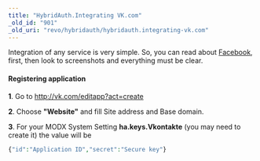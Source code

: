 ```yaml
---
title: "HybridAuth.Integrating VK.com"
_old_id: "901"
_old_uri: "revo/hybridauth/hybridauth.integrating-vk.com"
---
```


Integration of any service is very simple. So, you can read about [Facebook](http://rtfm.modx.com/display/ADDON/HybridAuth.Integrating+Google), first, then look to screenshots and everything must be clear.

#### Registering application

**1**. Go to <http://vk.com/editapp?act=create>

**2**. Choose **"Website"** and fill Site address and Base domain.

**3**. For your MODX System Setting **ha.keys.Vkontakte** (you may need to create it) the value will be

 ``` php
{"id":"Application ID","secret":"Secure key"}
```
